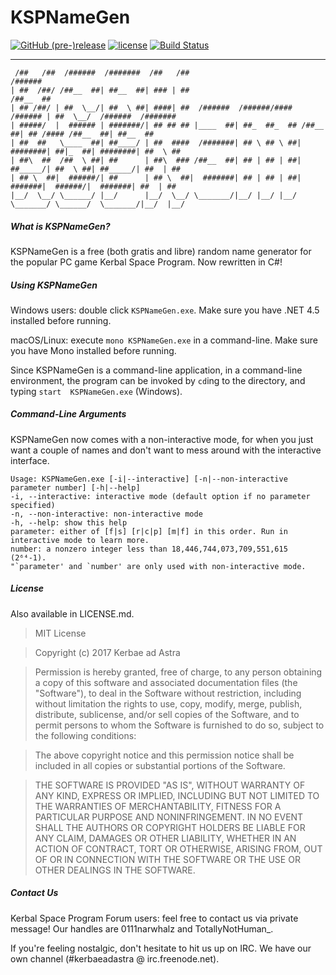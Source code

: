 # KSPNameGen

[![GitHub (pre-)release](https://img.shields.io/github/release/KerbaeAdAstra/KSPNameGen/all.svg)]()
[![license](https://img.shields.io/github/license/KerbaeAdAstra/KSPNameGen.svg)]()
[![Build Status](https://travis-ci.org/KerbaeAdAstra/KSPNameGen.svg?branch=develop)](https://travis-ci.org/KerbaeAdAstra/KSPNameGen)

---

```
 /##   /##  /######  /#######  /##   /##                                    /######                     
| ##  /##/ /##__  ##| ##__  ##| ### | ##                                   /##__  ##                    
| ## /##/ | ##  \__/| ##  \ ##| ####| ##  /######  /######/####   /###### | ##  \__/  /######  /#######
| #####/  |  ###### | #######/| ## ## ## |____  ##| ##_  ##_  ## /##__  ##| ## /#### /##__  ##| ##__  ##
| ##  ##   \____  ##| ##____/ | ##  ####  /#######| ## \ ## \ ##| ########| ##|_  ##| ########| ##  \ ##
| ##\  ##  /##  \ ##| ##      | ##\  ### /##__  ##| ## | ## | ##| ##_____/| ##  \ ##| ##_____/| ##  | ##
| ## \  ##|  ######/| ##      | ## \  ##|  #######| ## | ## | ##|  #######|  ######/|  #######| ##  | ##
|__/  \__/ \______/ |__/      |__/  \__/ \_______/|__/ |__/ |__/ \_______/ \______/  \_______/|__/  |__/
```

##### What is KSPNameGen?
KSPNameGen is a free (both gratis and libre) random name generator for the
popular PC game Kerbal Space Program. Now rewritten in C#!

##### Using KSPNameGen
Windows users: double click `KSPNameGen.exe`. Make sure you have .NET 4.5
installed before running.

macOS/Linux: execute `mono KSPNameGen.exe` in a command-line. Make sure you
have Mono installed before running.

Since KSPNameGen is a command-line application, in a command-line environment,
the program can be invoked by `cd`ing to the directory, and typing `start 
KSPNameGen.exe` (Windows).

##### Command-Line Arguments
KSPNameGen now comes with a non-interactive mode, for when you just want a
couple of names and don't want to mess around with the interactive interface.

```
Usage: KSPNameGen.exe [-i|--interactive] [-n|--non-interactive parameter number] [-h|--help]
-i, --interactive: interactive mode (default option if no parameter specified)
-n, --non-interactive: non-interactive mode
-h, --help: show this help
parameter: either of [f|s] [r|c|p] [m|f] in this order. Run in interactive mode to learn more.
number: a nonzero integer less than 18,446,744,073,709,551,615 (2⁶⁴-1).
"`parameter' and `number' are only used with non-interactive mode.
```

##### License
Also available in LICENSE.md.

> MIT License

> Copyright (c) 2017 Kerbae ad Astra

> Permission is hereby granted, free of charge, to any person obtaining a copy
> of this software and associated documentation files (the "Software"), to deal
> in the Software without restriction, including without limitation the rights
> to use, copy, modify, merge, publish, distribute, sublicense, and/or sell
> copies of the Software, and to permit persons to whom the Software is
> furnished to do so, subject to the following conditions:

> The above copyright notice and this permission notice shall be included in all
> copies or substantial portions of the Software.

> THE SOFTWARE IS PROVIDED "AS IS", WITHOUT WARRANTY OF ANY KIND, EXPRESS OR
> IMPLIED, INCLUDING BUT NOT LIMITED TO THE WARRANTIES OF MERCHANTABILITY,
> FITNESS FOR A PARTICULAR PURPOSE AND NONINFRINGEMENT. IN NO EVENT SHALL THE
> AUTHORS OR COPYRIGHT HOLDERS BE LIABLE FOR ANY CLAIM, DAMAGES OR OTHER
> LIABILITY, WHETHER IN AN ACTION OF CONTRACT, TORT OR OTHERWISE, ARISING FROM,
> OUT OF OR IN CONNECTION WITH THE SOFTWARE OR THE USE OR OTHER DEALINGS IN THE
> SOFTWARE.

##### Contact Us
Kerbal Space Program Forum users: feel free to contact us via private message!
Our handles are 0111narwhalz and TotallyNotHuman\_.

If you're feeling nostalgic, don't hesitate to hit us up on IRC. We have our
own channel (#kerbaeadastra @ irc.freenode.net).
